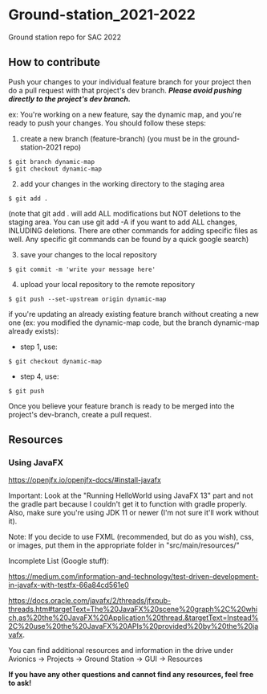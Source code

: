 # Ground-station_2021-2022
Ground station repo for SAC 2022

## How to contribute

Push your changes to your individual feature branch for your project then do a pull request with that project's dev branch. **_Please avoid pushing directly to the project's dev branch._**

ex: You're working on a new feature, say the dynamic map, and you're ready to push your changes. You should follow these steps:

1. create a new branch (feature-branch)
(you must be in the ground-station-2021 repo)
```
$ git branch dynamic-map
$ git checkout dynamic-map
```
2. add your changes in the working directory to the staging area
```
$ git add .
```
(note that git add . will add ALL modifications but NOT deletions to the staging area. You can use git add -A if you want to add ALL changes, INLUDING deletions. There are other commands for adding specific files as well. Any specific git commands can be found by a quick google search)
  
3. save your changes to the local repository
```
$ git commit -m 'write your message here'
```
4. upload your local repository to the remote repository
```
$ git push --set-upstream origin dynamic-map
```
  
if you're updating an already existing feature branch without creating a new one (ex: you modified the dynamic-map code, but the branch dynamic-map already exists):
  - step 1, use:
  ```
  $ git checkout dynamic-map
  ```
  - step 4, use:
  ```
  $ git push
  ```
  
Once you believe your feature branch is ready to be merged into the project's dev-branch, create a pull request. 

## Resources

### Using JavaFX

https://openjfx.io/openjfx-docs/#install-javafx

Important: Look at the "Running HelloWorld using JavaFX 13" part and not the gradle part because I couldn't get it to function with gradle properly. Also, make sure you're using JDK 11 or newer (I'm not sure it'll work without it).

Note: If you decide to use FXML (recommended, but do as you wish), css, or images, put them in the appropriate folder in "src/main/resources/"



Incomplete List (Google stuff): 

https://medium.com/information-and-technology/test-driven-development-in-javafx-with-testfx-66a84cd561e0

https://docs.oracle.com/javafx/2/threads/jfxpub-threads.htm#targetText=The%20JavaFX%20scene%20graph%2C%20which,as%20the%20JavaFX%20Application%20thread.&targetText=Instead%2C%20use%20the%20JavaFX%20APIs%20provided%20by%20the%20javafx.

You can find additional resources and information in the drive under Avionics -> Projects -> Ground Station -> GUI -> Resources

**If you have any other questions and cannot find any resources, feel free to ask!**
